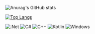 ![Anurag's GitHub stats](https://github-readme-stats.vercel.app/api?username=andreiAK-42&show_icons=true&theme=radical)

[![Top Langs](https://github-readme-stats.vercel.app/api/top-langs/?username=andreiAK-42&layout=compact)](https://github.com/andreiAK-42/github-readme-stats)

![.Net](https://img.shields.io/badge/.NET-5C2D91?style=for-the-badge&logo=.net&logoColor=white) ![C#](https://img.shields.io/badge/c%23-%23239120.svg?style=for-the-badge&logo=csharp&logoColor=white) ![C++](https://img.shields.io/badge/c++-%2300599C.svg?style=for-the-badge&logo=c%2B%2B&logoColor=white) ![Kotlin](https://img.shields.io/badge/kotlin-%237F52FF.svg?style=for-the-badge&logo=kotlin&logoColor=white) ![Windows](https://img.shields.io/badge/Windows-0078D6?style=for-the-badge&logo=windows&logoColor=white)
